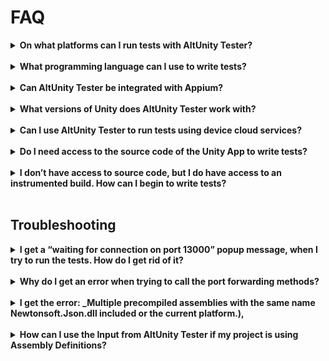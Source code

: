 # FAQ


<details>
<summary><strong> On what platforms can I run tests with AltUnity Tester? </strong></summary>
<br>
<strong>Answer:</strong> PC, Mac, Android, iOS and Unity Editor; support for WebGL and Consoles is work in progress. 
</details>
<br>

<details>
<summary><strong> What programming language can I use to write tests?</strong></summary>
<br>
<strong>Answer:</strong> C#, Python and Java.
</details>
<br>

<details>
<summary><strong> Can AltUnity Tester be integrated with Appium?</strong></summary>
<br>
<strong>Answer:</strong> Yes, AltUnity Tester can be used alongside Appium. Appium allows you to access the native objects and AltUnity Tester can be used to access the Unity objects.  For more info regarding how to run tests together with appium check https://altom.gitlab.io/altunity/altunitytester/pages/tester-with-appium.html
</details>
<br>

<details>
<summary><strong> What versions of Unity does AltUnity Tester work with? </strong></summary>
<br>
<strong>Answer:</strong> AltUnity Tester works with Unity 2018.1 or higher. If you encounter any issues we'd like to hear about them. You can [raise an issue](https://altom.gitlab.io/altunity/altunitytester/pages/contributing.html#did-you-find-a-bug) or join our community on [Discord](https://discord.gg/Ag9RSuS) or [Google Groups](https://groups.google.com/a/altom.com/forum/#!forum/altunityforum).
</details>
<br>

<details>
<summary><strong> Can I use AltUnity Tester to run tests using device cloud services?</strong> </summary>
<br>
<strong>Answer:</strong> It works with some of the cloud services. We tried it with Bitbar Cloud and AWS Device Farm.  
These give you access to a virtual machine or a Docker container that has a cloud device attached, where you upload your tests, configure your environment and run your tests. More info about this here: https://altom.gitlab.io/altunity/altunitytester/pages/tester-with-cloud.html 
</details>
<br>

<details>
<summary><strong> Do I need access to the source code of the Unity App to write tests?</strong></summary>
<br>
<strong>Answer:</strong> In order to run tests using AltUnity Tester you require an [instrumented build](https://altom.gitlab.io/altunity/altunitytester/pages/get-started.html#instrument-your-game-with-altunity-server) of the Unity App. To create an instrumented build of the Unity App you need to [import](https://altom.gitlab.io/altunity/altunitytester/pages/get-started.html#import-altunity-tester-package-in-unity-editor) the AltUnity Tester package in Unity Editor. 
</details>
<br>

<details>
<summary><strong> I don’t have access to source code, but I do have access to an instrumented build. How can I begin to write tests?</strong></summary>
<br>
<strong>Answer:</strong> We’ve published AltUnity Inspector, which allows you to inspect the game objects outside the unity editor without access to the source code: https://altom.com/everything-you-need-to-know-about-altunity-inspector/
</details>
<br>


## Troubleshooting

<details>
<summary><strong> I get a “waiting for connection on port 13000” popup message, when I try to run the tests. How do I get rid of it? </strong></summary>
<br>
<strong>Answer:</strong> This message is a good thing, it tells you that the game is ready and you can start running your tests.  
</details>
<br>

<details>
<summary><strong> Why do I get an error when trying to call the port forwarding methods? </strong></summary>
<br>
<strong>Answer:</strong> You need to make sure the following third party tools are installed: ADB - Android  or iproxy - iOS. For more information you can check our [setup port forwarding guide](https://altom.gitlab.io/altunity/altunitytester/pages/advanced-usage.html#how-to-setup-port-forwarding).
</details>
<br>

<details>
<summary><strong> I get the error: _Multiple precompiled assemblies with the same name Newtonsoft.Json.dll included or the current platform.), </strong> </summary>
<br>
<strong>Answer:</strong> You get this error due to multiple imports of Newtonsoft.Json.dll library. You can remove the Newtonsoft.Json version from AltUnity Tester by deleting the **_JsonDotNet_** folder *_Assets/AltUnityTester/ThirdParty/JsonDotNet_**. 
</details>
<br>

<details>
<summary><strong> How can I use the Input from AltUnity Tester if my project is using Assembly Definitions? </strong></summary>
<br>
<strong>Answer:</strong> In order to fix this issue you have to:

1. Create .asmdef files in these directories (3rdParty, AltUnityDriver, AltUnityServer)

2. Reference other asemblies in AltUnityServer assembly

3. Reference AltUnityServer assembly in Project-Main-Assembly
</details>
<br>